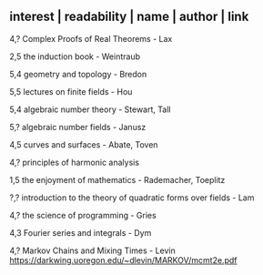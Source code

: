 
interest | readability | name | author | link
---------------------------------------
4,?   Complex Proofs of Real Theorems - Lax

2,5   the induction book - Weintraub
   
5,4   geometry and topology - Bredon

5,5   lectures on finite fields - Hou

5,4   algebraic number theory - Stewart, Tall

5,?   algebraic number fields - Janusz

4,5   curves and surfaces - Abate, Toven

4,?   principles of harmonic analysis

1,5   the enjoyment of mathematics - Rademacher, Toeplitz

?,?   introduction to the theory of quadratic forms over fields - Lam

4,?   the science of programming - Gries

4,3   Fourier series and integrals - Dym

4,?   Markov Chains and Mixing Times - Levin
https://darkwing.uoregon.edu/~dlevin/MARKOV/mcmt2e.pdf

